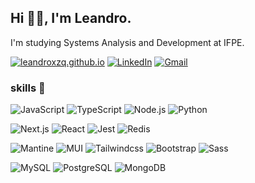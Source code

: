 ## Hi 🖐🏻, I'm Leandro.

I'm studying Systems Analysis and Development at IFPE.

[![leandroxzq.github.io](https://img.shields.io/badge/leandroxzq.github.io-0d0d0d?style=flat-square&logo=todoist&logoColor=white)](https://leandroxzq.github.io/)
[![LinkedIn](https://custom-icon-badges.demolab.com/badge/LinkedIn-0d0d0d?style=flat&logo=linkedin-white&logoColor=fff)](https://www.linkedin.com/in/leandrosilvaz/)
[![Gmail](https://img.shields.io/badge/Gmail-0d0d0d?style=flat-square&logo=gmail&logoColor=white)](mailto:leandrosilvazw25@gmail.com)

###

### skills 🧠

![JavaScript](https://img.shields.io/badge/JavaScript-0d0d0d?style=flat-square&logo=javascript&logoColor=F7DF1E)
![TypeScript](https://img.shields.io/badge/TypeScript-0d0d0d?style=flat-square&logo=typescript&logoColor=3178C6)
![Node.js](https://img.shields.io/badge/Node.js-0d0d0d?style=flat-square&logo=nodedotjs&logoColor=339933)
![Python](https://img.shields.io/badge/Python-0d0d0d?style=flat-square&logo=python&logoColor=3776AB)

![Next.js](https://img.shields.io/badge/next.js-0d0d0d?style=flat-square&logo=nextdotjs&logoColor=white)
![React](https://img.shields.io/badge/React-0d0d0d?style=flat-square&logo=react&logoColor=61DBFB)
![Jest](https://img.shields.io/badge/Jest-0d0d0d?style=flat-square&logo=jest&logoColor=C21325)
![Redis](https://img.shields.io/badge/Redis-0d0d0d?style=flat-square&logo=redis&logoColor=DC382D)

![Mantine](https://img.shields.io/badge/Mantine-0d0d0d?style=flat-square&logo=mantine&logoColor=white)
![MUI](https://img.shields.io/badge/MUI-0d0d0d?style=flat-square&logo=mui)
![Tailwindcss](https://img.shields.io/badge/Tailwindcss-0d0d0d?style=flat-square&logo=tailwindcss)
![Bootstrap](https://img.shields.io/badge/Bootstrap-0d0d0d?style=flat-square&logo=bootstrap)
![Sass](https://img.shields.io/badge/Sass-0d0d0d?style=flat-square&logo=sass)

![MySQL](https://img.shields.io/badge/MySQL-0d0d0d?style=flat-square&logo=mysql&logoColor=4479A1)
![PostgreSQL](https://img.shields.io/badge/PostgreSQL-0d0d0d?style=flat-square&logo=postgresql&logoColor=4169E1)
![MongoDB](https://img.shields.io/badge/MongoDB-0d0d0d?style=flat-square&logo=mongodb&logoColor=47A248)
